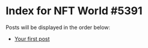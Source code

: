 # Index for NFT World #5391
Posts will be displayed in the order below:

- [Your first post](./001-first.md)

